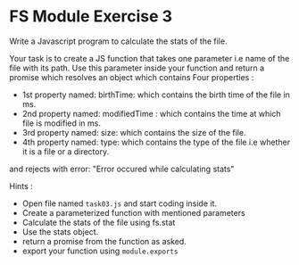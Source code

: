 # FS Module Exercise 3

Write a Javascript program to calculate the stats of the file.

Your task is to create a JS function that takes one parameter i.e name of the file with its path. Use this parameter inside your function and return a promise which resolves an object which contains Four properties :

- 1st property named: birthTime: which contains the birth time of the file in ms.
- 2nd property named: modifiedTime : which contains the time at which file is modified in ms.
- 3rd property named: size: which contains the size of the file.
- 4th property named: type: which contains the type of the file i.e whether it is a file or a directory.

and rejects with error: "Error occured while calculating stats"

Hints :

- Open file named `task03.js` and start coding inside it.
- Create a parameterized function with mentioned parameters
- Calculate the stats of the file using fs.stat
- Use the stats object.
- return a promise from the function as asked.
- export your function using `module.exports`